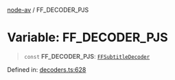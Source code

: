 [node-av](../globals.md) / FF\_DECODER\_PJS

# Variable: FF\_DECODER\_PJS

> `const` **FF\_DECODER\_PJS**: [`FFSubtitleDecoder`](../type-aliases/FFSubtitleDecoder.md)

Defined in: [decoders.ts:628](https://github.com/seydx/av/blob/f8631fc881b394300b1479f511d55cf1c370a87f/src/constants/decoders.ts#L628)
